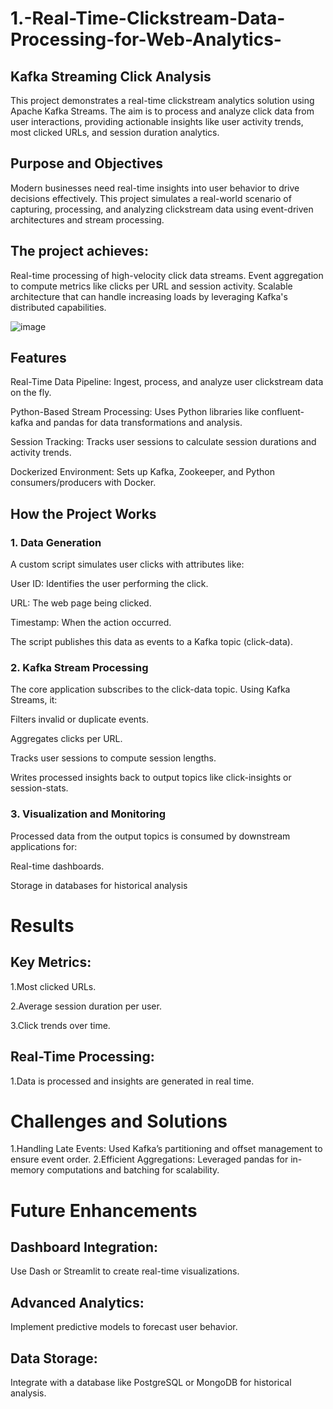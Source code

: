 # 1.-Real-Time-Clickstream-Data-Processing-for-Web-Analytics-

## Kafka Streaming Click Analysis
This project demonstrates a real-time clickstream analytics solution using Apache Kafka Streams. The aim is to process and analyze click data from user interactions, providing actionable insights like user activity trends, most clicked URLs, and session duration analytics.

## Purpose and Objectives
Modern businesses need real-time insights into user behavior to drive decisions effectively. This project simulates a real-world scenario of capturing, processing, and analyzing clickstream data using event-driven architectures and stream processing.

## The project achieves:

Real-time processing of high-velocity click data streams.
Event aggregation to compute metrics like clicks per URL and session activity.
Scalable architecture that can handle increasing loads by leveraging Kafka's distributed capabilities.

![image](https://github.com/user-attachments/assets/85ef02c3-fd10-436d-ab67-ec9a97c1159e)

## Features
Real-Time Data Pipeline: Ingest, process, and analyze user clickstream data on the fly.

Python-Based Stream Processing: Uses Python libraries like confluent-kafka and pandas for data transformations and analysis.

Session Tracking: Tracks user sessions to calculate session durations and activity trends.

Dockerized Environment: Sets up Kafka, Zookeeper, and Python consumers/producers with Docker.

## How the Project Works

### 1. Data Generation
A custom script simulates user clicks with attributes like:

User ID: Identifies the user performing the click.

URL: The web page being clicked.

Timestamp: When the action occurred.

The script publishes this data as events to a Kafka topic (click-data).

### 2. Kafka Stream Processing
The core application subscribes to the click-data topic. Using Kafka Streams, it:

Filters invalid or duplicate events.

Aggregates clicks per URL.

Tracks user sessions to compute session lengths.

Writes processed insights back to output topics like click-insights or session-stats.

### 3. Visualization and Monitoring
Processed data from the output topics is consumed by downstream applications for:

Real-time dashboards.

Storage in databases for historical analysis

# Results
## Key Metrics:
1.Most clicked URLs.

2.Average session duration per user.

3.Click trends over time.

## Real-Time Processing:
1.Data is processed and insights are generated in real time.

# Challenges and Solutions

1.Handling Late Events:
Used Kafka’s partitioning and offset management to ensure event order.
2.Efficient Aggregations:
Leveraged pandas for in-memory computations and batching for scalability.

# Future Enhancements
## Dashboard Integration:
Use Dash or Streamlit to create real-time visualizations.
## Advanced Analytics:
Implement predictive models to forecast user behavior.
## Data Storage:
Integrate with a database like PostgreSQL or MongoDB for historical analysis.
